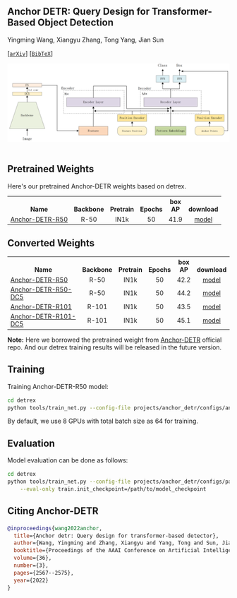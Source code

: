 ## Anchor DETR: Query Design for Transformer-Based Object Detection

Yingming Wang, Xiangyu Zhang, Tong Yang, Jian Sun

[[`arXiv`](https://arxiv.org/abs/2109.07107)] [[`BibTeX`](#citing-anchor-detr)]

<div align="center">
  <img src="./assets/anchor_detr_arch.png"/>
</div><br/>

## Pretrained Weights
Here's our pretrained Anchor-DETR weights based on detrex.

<table><tbody>
<!-- START TABLE -->
<!-- TABLE HEADER -->
<th valign="bottom">Name</th>
<th valign="bottom">Backbone</th>
<th valign="bottom">Pretrain</th>
<th valign="bottom">Epochs</th>
<th valign="bottom">box<br/>AP</th>
<th valign="bottom">download</th>
<!-- TABLE BODY -->
 <tr><td align="left"><a href="configs/anchor_detr_r50_50ep.py">Anchor-DETR-R50</a></td>
<td align="center">R-50</td>
<td align="center">IN1k</td>
<td align="center">50</td>
<td align="center">41.9</td>
<td align="center"> <a href="https://github.com/IDEA-Research/detrex-storage/releases/download/v0.3.0/anchor_detr_r50_50ep.pth">model</a></td>
</tr>
</tbody></table>

## Converted Weights
<table><tbody>
<!-- START TABLE -->
<!-- TABLE HEADER -->
<th valign="bottom">Name</th>
<th valign="bottom">Backbone</th>
<th valign="bottom">Pretrain</th>
<th valign="bottom">Epochs</th>
<th valign="bottom">box<br/>AP</th>
<th valign="bottom">download</th>
<!-- TABLE BODY -->
 <tr><td align="left"><a href="configs/anchor_detr_r50_50ep.py">Anchor-DETR-R50</a></td>
<td align="center">R-50</td>
<td align="center">IN1k</td>
<td align="center">50</td>
<td align="center">42.2</td>
<td align="center"> <a href="https://github.com/IDEA-Research/detrex-storage/releases/download/v0.3.0/converted_anchor_detr_r50_50ep.pth">model</a></td>
</tr>
 <tr><td align="left"><a href="configs/detr_r50_dc5_300ep.py">Anchor-DETR-R50-DC5</a></td>
<td align="center">R-50</td>
<td align="center">IN1k</td>
<td align="center">50</td>
<td align="center">44.2</td>
<td align="center"> <a href="https://github.com/IDEA-Research/detrex-storage/releases/download/v0.3.0/converted_anchor_detr_r50_dc5_50ep.pth">model</a></td>
</tr>
 <tr><td align="left"><a href="configs/detr_r101_300ep.py">Anchor-DETR-R101</a></td>
<td align="center">R-101</td>
<td align="center">IN1k</td>
<td align="center">50</td>
<td align="center">43.5</td>
<td align="center"> <a href="https://github.com/IDEA-Research/detrex-storage/releases/download/v0.3.0/converted_anchor_detr_r101_50ep.pth">model</a></td>
</tr>
 <tr><td align="left"><a href="configs/detr_r101_dc5_300ep.py">Anchor-DETR-R101-DC5</a></td>
<td align="center">R-101</td>
<td align="center">IN1k</td>
<td align="center">50</td>
<td align="center">45.1</td>
<td align="center"> <a href="https://github.com/IDEA-Research/detrex-storage/releases/download/v0.3.0/converted_anchor_detr_r101_dc5_50ep.pth">model</a></td>
</tr>
</tbody></table>

**Note:** Here we borrowed the pretrained weight from [Anchor-DETR](https://github.com/megvii-research/AnchorDETR) official repo. And our detrex training results will be released in the future version.

## Training
Training Anchor-DETR-R50 model:
```bash
cd detrex
python tools/train_net.py --config-file projects/anchor_detr/configs/anchor_detr_r50_50ep.py --num-gpus 8
```
By default, we use 8 GPUs with total batch size as 64 for training.

## Evaluation
Model evaluation can be done as follows:
```bash
cd detrex
python tools/train_net.py --config-file projects/anchor_detr/configs/path/to/config.py \
    --eval-only train.init_checkpoint=/path/to/model_checkpoint
```


## Citing Anchor-DETR
```BibTex
@inproceedings{wang2022anchor,
  title={Anchor detr: Query design for transformer-based detector},
  author={Wang, Yingming and Zhang, Xiangyu and Yang, Tong and Sun, Jian},
  booktitle={Proceedings of the AAAI Conference on Artificial Intelligence},
  volume={36},
  number={3},
  pages={2567--2575},
  year={2022}
}
```